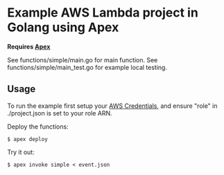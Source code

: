 # Example AWS Lambda project in Golang using Apex

**Requires [Apex](apex.run)**

See functions/simple/main.go for main function.
See functions/simple/main_test.go for example local testing.

## Usage

To run the example first setup your
[AWS Credentials](http://apex.run/#aws-credentials), and ensure "role" in
./project.json is set to your role ARN.

Deploy the functions:

`$ apex deploy`

Try it out:

`$ apex invoke simple < event.json`
